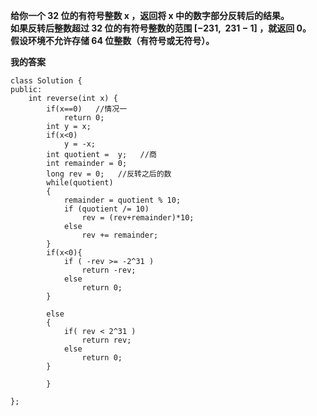 **给你一个 32 位的有符号整数 x ，返回将 x 中的数字部分反转后的结果。    
如果反转后整数超过 32 位的有符号整数的范围 [−231,  231 − 1] ，就返回 0。    
假设环境不允许存储 64 位整数（有符号或无符号）。**      

**我的答案**
```
class Solution {
public:
    int reverse(int x) {
        if(x==0)   //情况一
            return 0;
        int y = x;
        if(x<0)   
            y = -x; 
        int quotient =  y;   //商
        int remainder = 0;
        long rev = 0;   //反转之后的数
        while(quotient)
        {
            remainder = quotient % 10;
            if (quotient /= 10)
                rev = (rev+remainder)*10;
            else 
                rev += remainder;
        }
        if(x<0){
            if ( -rev >= -2^31 )
                return -rev;
            else 
                return 0;
        } 
            
        else 
        {
            if( rev < 2^31 )
                return rev;
            else 
                return 0;
        }
            
        }
    
};
```